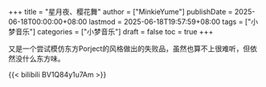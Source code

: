 +++
title = "星月夜、樱花舞"
author = ["MinkieYume"]
publishDate = 2025-06-18T00:00:00+08:00
lastmod = 2025-06-18T19:57:59+08:00
tags = ["小梦音乐"]
categories = ["小梦音乐"]
draft = false
toc = true
+++

又是一个尝试模仿东方Porject的风格做出的失败品，虽然也算不上很难听，但依然没什么东方味。

{{< bilibili BV1Q84y1u7Am >}}
